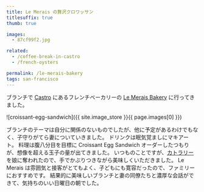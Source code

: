 ```yaml
---
title: Le Merais の贅沢クロワッサン
titlesuffix: true
thumb: true

images:
  - 87cf99f2.jpg

related:
  - /coffee-break-in-castro
  - /french-oysters

permalink: /le-merais-bakery
tags: san-francisco
---
```


ブランチで [Castro](https://ja.wikipedia.org/wiki/%E3%82%AB%E3%82%B9%E3%83%88%E3%83%AD%E9%80%9A%E3%82%8A) にあるフレンチベーカリーの [Le Merais Bakery](http://www.lemaraisbakery.com/) に行ってきました。

![croissant-egg-sandwich]({{ site.image_store }}{{ page.images[0] }})

ブランチのテーマは自分に関係のないものでしたが、他に予定があるわけでもなく、子守りがてら妻についていきました。
ドリンクは眠気覚ましにマキアート。
料理は腹八分目を目標に Croissant Egg Sandwich オーダーしたつもりが、想像を超える玉子の量が出てきました。
いつものことですが、[カトラリー](https://ja.wikipedia.org/wiki/%E3%82%AB%E3%83%88%E3%83%A9%E3%83%AA%E3%83%BC)を娘に奪われたので、手でかぶりつきながら美味しくいただきました。
Le Merais は雰囲気と接客がとてもよく、子どもにも寛容だったので、ファミリーにおすすめです。
結果的に美味しいブランチと妻の同僚たちと濃厚な会話ができて、気持ちのいい日曜日の朝でした。
